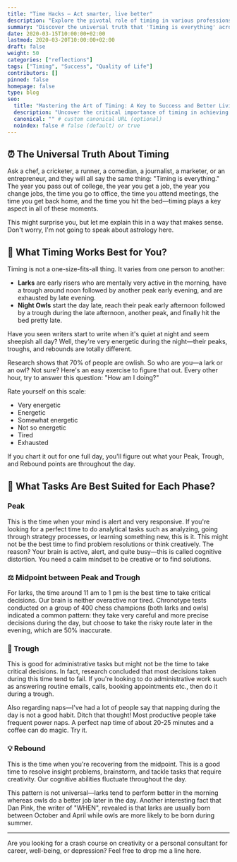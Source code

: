 ```yaml
---
title: "Time Hacks – Act smarter, live better"
description: "Explore the pivotal role of timing in various professions and how mastering it can lead to success and improved quality of life."
summary: "Discover the universal truth that 'Timing is everything' across different walks of life, and learn how to harness it to act smarter and live better."
date: 2020-03-15T10:00:00+02:00
lastmod: 2020-03-20T10:00:00+02:00
draft: false
weight: 50
categories: ["reflections"]
tags: ["Timing", "Success", "Quality of Life"]
contributors: []
pinned: false
homepage: false
type: blog
seo:
  title: "Mastering the Art of Timing: A Key to Success and Better Living"
  description: "Uncover the critical importance of timing in achieving success and enhancing life quality, with insights from various professions."
  canonical: "" # custom canonical URL (optional)
  noindex: false # false (default) or true
---
```


## ⏰ The Universal Truth About Timing

Ask a chef, a cricketer, a runner, a comedian, a journalist, a marketer, or an entrepreneur, and they will all say the same thing: "Timing is everything." The year you pass out of college, the year you get a job, the year you change jobs, the time you go to office, the time you attend meetings, the time you get back home, and the time you hit the bed—timing plays a key aspect in all of these moments.

This might surprise you, but let me explain this in a way that makes sense. Don't worry, I'm not going to speak about astrology here.

## 🎯 What Timing Works Best for You?

Timing is not a one-size-fits-all thing. It varies from one person to another:

- **Larks** are early risers who are mentally very active in the morning, have a trough around noon followed by another peak early evening, and are exhausted by late evening.
- **Night Owls** start the day late, reach their peak early afternoon followed by a trough during the late afternoon, another peak, and finally hit the bed pretty late.

Have you seen writers start to write when it's quiet at night and seem sheepish all day? Well, they're very energetic during the night—their peaks, troughs, and rebounds are totally different.

Research shows that 70% of people are owlish. So who are you—a lark or an owl? Not sure? Here's an easy exercise to figure that out. Every other hour, try to answer this question: "How am I doing?"

Rate yourself on this scale:
- Very energetic
- Energetic
- Somewhat energetic
- Not so energetic
- Tired
- Exhausted

If you chart it out for one full day, you'll figure out what your Peak, Trough, and Rebound points are throughout the day.

## 🚀 What Tasks Are Best Suited for Each Phase?

### Peak
This is the time when your mind is alert and very responsive. If you're looking for a perfect time to do analytical tasks such as analyzing, going through strategy processes, or learning something new, this is it. This might not be the best time to find problem resolutions or think creatively. The reason? Your brain is active, alert, and quite busy—this is called cognitive distortion. You need a calm mindset to be creative or to find solutions.

### ⚖️ Midpoint between Peak and Trough
For larks, the time around 11 am to 1 pm is the best time to take critical decisions. Our brain is neither overactive nor tired. Chronotype tests conducted on a group of 400 chess champions (both larks and owls) indicated a common pattern: they take very careful and more precise decisions during the day, but choose to take the risky route later in the evening, which are 50% inaccurate.

### 📝 Trough
This is good for administrative tasks but might not be the time to take critical decisions. In fact, research concluded that most decisions taken during this time tend to fail. If you're looking to do administrative work such as answering routine emails, calls, booking appointments etc., then do it during a trough.

Also regarding naps—I've had a lot of people say that napping during the day is not a good habit. Ditch that thought! Most productive people take frequent power naps. A perfect nap time of about 20-25 minutes and a coffee can do magic. Try it.

### 💡 Rebound
This is the time when you're recovering from the midpoint. This is a good time to resolve insight problems, brainstorm, and tackle tasks that require creativity. Our cognitive abilities fluctuate throughout the day.

This pattern is not universal—larks tend to perform better in the morning whereas owls do a better job later in the day. Another interesting fact that Dan Pink, the writer of "WHEN", revealed is that larks are usually born between October and April while owls are more likely to be born during summer.

---

Are you looking for a crash course on creativity or a personal consultant for career, well-being, or depression? Feel free to drop me a line here.
